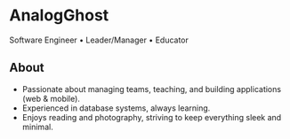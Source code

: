 
# AnalogGhost
Software Engineer • Leader/Manager • Educator

## About
- Passionate about managing teams, teaching, and building applications (web & mobile).  
- Experienced in database systems, always learning.  
- Enjoys reading and photography, striving to keep everything sleek and minimal.
